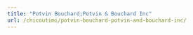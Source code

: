 ```yaml
---
title: "Potvin Bouchard;Potvin & Bouchard Inc"
url: /chicoutimi/potvin-bouchard-potvin-and-bouchard-inc/
---
```

